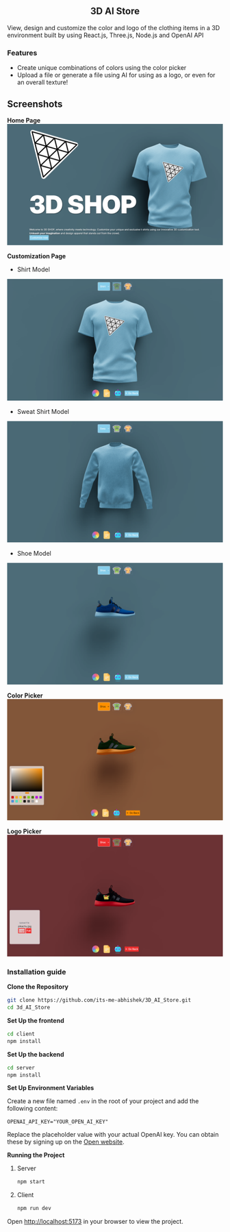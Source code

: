 <h2 align="center">3D AI Store</h2>
 
View, design and customize the color and logo of the clothing items in a 3D environment built by using React.js, Three.js, Node.js and OpenAI API

### Features

- Create unique combinations of colors using the color picker
- Upload a file or generate a file using AI for using as a logo, or even for an overall texture!

## Screenshots
**Home Page**
<img src="./screenshots/01_homepage.png">

**Customization Page**
- Shirt Model
<img src="./screenshots/02_customize.png">

- Sweat Shirt Model
<img src="./screenshots/03_sweatshirt.png">

- Shoe Model
<img src="./screenshots/04_shoe.png">

**Color Picker**
<img src="./screenshots/05_color.png">

**Logo Picker**
<img src="./screenshots/06_logo.png">

### Installation guide

**Clone the Repository**

```bash
git clone https://github.com/its-me-abhishek/3D_AI_Store.git
cd 3d_AI_Store
```

**Set Up the frontend**

```bash
cd client
npm install
```

**Set Up the backend**

```bash
cd server
npm install
```

**Set Up Environment Variables**

Create a new file named `.env` in the root of your project and add the following content:

```env
OPENAI_API_KEY="YOUR_OPEN_AI_KEY"
```

Replace the placeholder value with your actual OpenAI key. You can obtain these by signing up on the [Open website](https://openai.com/).

**Running the Project**

1. Server
   ```bash
   npm start
   ```
2. Client
   ```bash
   npm run dev
   ```

Open [http://localhost:5173](http://localhost:5173) in your browser to view the project.
